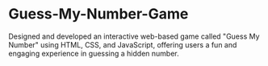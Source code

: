 # Guess-My-Number-Game
Designed and developed an interactive web-based game called "Guess My Number" using HTML, CSS, and JavaScript, offering users a fun and engaging experience in guessing a hidden number.
